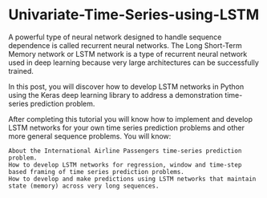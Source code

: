 # Univariate-Time-Series-using-LSTM

A powerful type of neural network designed to handle sequence dependence is called recurrent neural networks. The Long Short-Term Memory network or LSTM network is a type of recurrent neural network used in deep learning because very large architectures can be successfully trained.

In this post, you will discover how to develop LSTM networks in Python using the Keras deep learning library to address a demonstration time-series prediction problem.

After completing this tutorial you will know how to implement and develop LSTM networks for your own time series prediction problems and other more general sequence problems. You will know:

    About the International Airline Passengers time-series prediction problem.
    How to develop LSTM networks for regression, window and time-step based framing of time series prediction problems.
    How to develop and make predictions using LSTM networks that maintain state (memory) across very long sequences.

